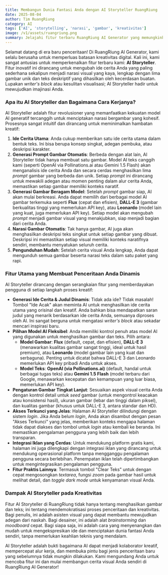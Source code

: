 ```yaml
---
title: Membangun Dunia Fantasi Anda dengan AI Storyteller RuangRiung
date: 2025-08-04
author: Tim RuangRiung
category: AI
tags: ['AI', 'storytelling', 'narasi', 'gambar', 'kreativitas']
image: /v1/assets/ruangriung.png
summary: Jelajahi fitur terbaru RuangRiung AI Generator yang memungkinkan Anda menciptakan cerita visual menawan lengkap dengan gambar dan narasi yang dihasilkan AI, hanya dari sebuah ide.
---
```


Selamat datang di era baru penceritaan! Di RuangRiung AI Generator, kami selalu berusaha untuk memperluas batasan kreativitas digital. Kali ini, kami sangat antusias untuk memperkenalkan fitur terbaru kami: **AI Storyteller**. Fitur inovatif ini dirancang untuk mengubah ide cerita Anda yang paling sederhana sekalipun menjadi narasi visual yang kaya, lengkap dengan lima gambar unik dan teks deskriptif yang dihasilkan oleh kecerdasan buatan. Lupakan *writer's block* atau kesulitan visualisasi; AI Storyteller hadir untuk mewujudkan imajinasi Anda.

### Apa itu AI Storyteller dan Bagaimana Cara Kerjanya?

AI Storyteller adalah fitur revolusioner yang memanfaatkan kekuatan model AI generatif tercanggih untuk menciptakan narasi bergambar yang kohesif. Prosesnya sangat intuitif dan dirancang untuk meminimalkan hambatan kreatif:

1. **Ide Cerita Utama**: Anda cukup memberikan satu ide cerita utama dalam bentuk teks. Ini bisa berupa konsep singkat, adegan pembuka, atau deskripsi karakter.
2. **Generasi Prompt Gambar Otomatis**: Berbeda dengan alat lain, AI Storyteller tidak hanya membuat satu gambar. Model AI teks canggih kami (seperti OpenAI via Pollinations.ai atau Gemini 1.5 Flash) akan menganalisis ide cerita Anda dan secara cerdas menghasilkan lima *prompt* gambar yang berbeda dan unik. Setiap *prompt* ini dirancang untuk mewakili adegan atau momen penting dalam alur cerita Anda, memastikan setiap gambar memiliki konteks naratif.
3. **Generasi Gambar Beragam Model**: Setelah *prompt* gambar siap, AI akan mulai berkreasi. Anda dapat memilih dari berbagai model AI gambar terkemuka seperti **Flux** (cepat dan efisien), **DALL-E 3** (gambar berkualitas tinggi yang memerlukan API key), atau **Leonardo** (model lain yang kuat, juga memerlukan API key). Setiap model akan mengubah *prompt* menjadi gambar visual yang menakjubkan, siap menjadi bagian dari cerita Anda.
4. **Narasi Gambar Otomatis**: Tak hanya gambar, AI juga akan menghasilkan deskripsi teks singkat untuk setiap gambar yang dibuat. Deskripsi ini memastikan setiap visual memiliki konteks naratifnya sendiri, membantu menyatukan seluruh cerita.
5. **Pengunduhan Mudah**: Setelah cerita visual Anda lengkap, Anda dapat mengunduh semua gambar beserta narasi teks dalam satu paket yang rapi.

### Fitur Utama yang Membuat Penceritaan Anda Dinamis

AI Storyteller dirancang dengan serangkaian fitur yang memberdayakan pengguna di setiap langkah proses kreatif:

* **Generasi Ide Cerita & Judul Dinamis**: Tidak ada ide? Tidak masalah! Tombol "Ide Acak" akan meminta AI untuk menghasilkan ide cerita utama yang orisinal dan kreatif. Anda bahkan bisa mendapatkan saran judul yang menarik berdasarkan ide cerita Anda, semuanya diproses oleh AI. Ini sangat berguna untuk mengatasi *writer's block* atau sekadar mencari inspirasi baru.
* **Pilihan Model AI Fleksibel**: Anda memiliki kontrol penuh atas model AI yang digunakan untuk menghasilkan gambar dan teks. Pilih antara:
  * **Model Gambar**: **Flux** (default, cepat, dan efisien), **DALL-E 3** (menawarkan kualitas gambar sangat tinggi, ideal untuk hasil premium), atau **Leonardo** (model gambar lain yang kuat dan serbaguna). Penting untuk dicatat bahwa DALL-E 3 dan Leonardo memerlukan API key pribadi Anda untuk akses.
  * **Model Teks**: **OpenAI (via Pollinations.ai)** (default, handal untuk berbagai tugas teks) atau **Gemini 1.5 Flash** (model terbaru dari Google, menawarkan kecepatan dan kemampuan yang luar biasa, memerlukan API key).
* **Pengaturan Gambar Tingkat Lanjut**: Sesuaikan aspek visual cerita Anda dengan kontrol detail untuk *seed* gambar (untuk mengontrol keacakan atau konsistensi hasil), ukuran gambar (lebar dan tinggi dalam piksel), dan kualitas gambar (khusus untuk DALL-E 3, antara standar dan HD).
* **Akses Terkunci yang Jelas**: Halaman AI Storyteller dilindungi dengan sistem *login*. Jika Anda belum *login*, Anda akan disambut dengan pesan "Akses Terkunci" yang jelas, memberikan konteks mengapa halaman tidak dapat diakses dan tombol untuk *login* atau kembali ke beranda. Ini memastikan pengalaman pengguna yang lebih baik dan lebih transparan.
* **Integrasi Iklan yang Cerdas**: Untuk mendukung platform gratis kami, halaman ini juga dilengkapi dengan integrasi iklan yang dirancang untuk mendukung operasional platform tanpa mengganggu pengalaman pengguna secara berlebihan. Penempatan iklan telah dipertimbangkan untuk mengintegrasikan pengalaman pengguna.
* **Fitur Praktis Lainnya**: Termasuk tombol "Clear Teks" untuk dengan cepat mengosongkan *textarea*, fungsi *zoom* pada gambar hasil untuk melihat detail, dan *toggle* *dark mode* untuk kenyamanan visual Anda.

### Dampak AI Storyteller pada Kreativitas

Fitur AI Storyteller di RuangRiung tidak hanya tentang menghasilkan gambar dan teks; ini tentang mendemokratisasi proses penceritaan dan kreativitas. Bagi penulis, ini adalah asisten visual yang dapat membantu mewujudkan adegan dari naskah. Bagi desainer, ini adalah alat *brainstorming* dan *moodboard* cepat. Bagi siapa saja, ini adalah cara yang menyenangkan dan mudah untuk mengekspresikan ide dan menciptakan dunia fantasi Anda sendiri, tanpa memerlukan keahlian teknis yang mendalam.

AI Storyteller adalah bukti bagaimana AI dapat menjadi kolaborator kreatif, mempercepat alur kerja, dan membuka pintu bagi jenis penceritaan baru yang sebelumnya tidak mungkin dilakukan. Kami mengundang Anda untuk mencoba fitur ini dan mulai membangun cerita visual Anda sendiri di RuangRiung AI Generator!
